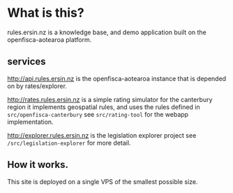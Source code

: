 # What is this?

rules.ersin.nz is a knowledge base, and demo application built on the openfisca-aotearoa platform.

## services

http://api.rules.ersin.nz is the openfisca-aotearoa instance that is depended on by rates/explorer.

http://rates.rules.ersin.nz is a simple rating simulator for the canterbury region it implements geospatial rules, and uses the rules defined in `src/openfisca-canterbury` see `src/rating-tool` for the webapp implementation.

http://explorer.rules.ersin.nz is the legislation explorer project see `/src/legislation-explorer` for more detail.


## How it works.

This site is deployed on a single VPS of the smallest possible size.

